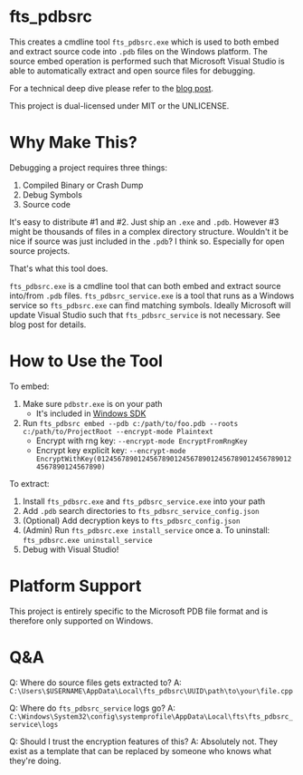 # fts_pdbsrc

This creates a cmdline tool `fts_pdbsrc.exe` which is used to both embed and extract source code into `.pdb` files on the Windows platform. The source embed operation is performed such that Microsoft Visual Studio is able to automatically extract and open source files for debugging.

For a technical deep dive please refer to the [blog post](https://www.forrestthewoods.com/blog/embedding-source-code-in-pdbs-with-rust).

This project is dual-licensed under MIT or the UNLICENSE.

# Why Make This?

Debugging a project requires three things:

1. Compiled Binary or Crash Dump
1. Debug Symbols
1. Source code

It's easy to distribute #1 and #2. Just ship an `.exe` and `.pdb`. However #3 might be thousands of files in a complex directory structure. Wouldn't it be nice if source was just included in the `.pdb`? I think so. Especially for open source projects.

That's what this tool does.

`fts_pdbsrc.exe` is a cmdline tool that can both embed and extract source into/from `.pdb` files. `fts_pdbsrc_service.exe` is a tool that runs as a Windows service so `fts_pdbsrc.exe` can find matching symbols. Ideally Microsoft will update Visual Studio such that `fts_pdbsrc_service` is not necessary. See blog post for details.

# How to Use the Tool

To embed:

1. Make sure `pdbstr.exe` is on your path
    - It's included in [Windows SDK](https://developer.microsoft.com/en-us/windows/downloads/windows-sdk/)
1. Run `fts_pdbsrc embed --pdb c:/path/to/foo.pdb --roots c:/path/to/ProjectRoot --encrypt-mode Plaintext`
    - Encrypt with rng key: `--encrypt-mode EncryptFromRngKey`
    - Encrypt key explicit key: `--encrypt-mode EncryptWithKey(0124567890124567890124567890124567890124567890124567890124567890)`

To extract:

1. Install `fts_pdbsrc.exe` and `fts_pdbsrc_service.exe` into your path
1. Add `.pdb` search directories to `fts_pdbsrc_service_config.json`
1. (Optional) Add decryption keys to `fts_pdbsrc_config.json`
1. (Admin) Run `fts_pdbsrc.exe install_service` once
    a. To uninstall: `fts_pdbsrc.exe uninstall_service`
1. Debug with Visual Studio!

# Platform Support

This project is entirely specific to the Microsoft PDB file format and is therefore only supported on Windows.

# Q&A

Q: Where do source files gets extracted to?
A: `C:\Users\$USERNAME\AppData\Local\fts_pdbsrc\UUID\path\to\your\file.cpp`

Q: Where do `fts_pdbsrc_service` logs go?
A: `C:\Windows\System32\config\systemprofile\AppData\Local\fts\fts_pdbsrc_service\logs`

Q: Should I trust the encryption features of this?
A: Absolutely not. They exist as a template that can be replaced by someone who knows what they're doing.
